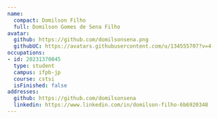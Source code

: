 ```yaml
---
name:
  compact: Domilson Filho
  full: Domilson Gomes de Sena Filho
avatar:
  github: https://github.com/domilsonsena.png
  githubUC: https://avatars.githubusercontent.com/u/134555707?v=4
occupations:
- id: 20231370045
  type: student
  campus: ifpb-jp
  course: cstsi
  isFinished: false
addresses:
  github: https://github.com/domilsonsena
  linkedin: https://www.linkedin.com/in/domilson-filho-6b6920348
---
```

